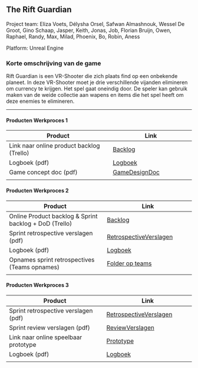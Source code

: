 ## The Rift Guardian
Project team: Eliza Voets, Délysha Orsel, Safwan Almashnouk, Wessel De Groot, Gino Schaap, Jasper, Keith, Jonas, Job, Florian Bruijn, Owen, Raphael, Randy, Max, Milad, Phoenix, Bo, Robin, Aness

Platform:
Unreal Engine

### Korte omschrijving van de game
Rift Guardian is een VR-Shooter die zich plaats find op een onbekende planeet. In deze VR-Shooter moet je drie verschillende vijanden elimineren om currency te krijgen. Het spel gaat oneindig door. De speler kan gebruik maken van de weide collectie aan wapens en items die het spel heeft om deze enemies te elimineren.

---
#### Producten Werkproces 1
| Product  | Link |
| ------ |  ------ |
| Link naar online product backlog (Trello) | [Backlog](https://unreal-academy.codecks.io/decks)
| Logboek (pdf)                             | [Logboek](https://mediacollegeamsterdam.sharepoint.com/:w:/r/teams/XR-labHLO/Gedeelde%20documenten/General/Stand-ups%20-%20VRShooter%202024%20-%20Periode%204.docx?d=w0cf309a08e9349c8b20631380ddeb72d&csf=1&web=1&e=1H9rk5)
| Game concept doc (pdf)                    | [GameDesignDoc](https://unreal-academy.codecks.io/decks/148-functioneel-ontwerp)
|<img width=500/>|<img width=300/>|
   
#### Producten Werkproces 2
| Product  | Link |
| ------ |  ------ |
| Online Product backlog & Sprint backlog + DoD (Trello)    | [Backlog](https://unreal-academy.codecks.io/decks/109-product-backlog)
| Sprint retrospective verslagen (pdf)                      | [RetrospectiveVerslagen](https://mediacollegeamsterdam.sharepoint.com/:b:/r/teams/XR-labHLO/Gedeelde%20documenten/General/RetroSpective%20en%20SprintReview/Sprint5/RetroSpective.pdf?csf=1&web=1&e=oIz8pu)
| Logboek (pdf)                                             | [Logboek](https://github.com/ElizaVoets/agp_inlever_template_ElizaVoets/blob/master/producten/Sprint%205/Sprint%205%20logboek%20Eliza.pdf)
| Opnames sprint retrospectives (Teams opnames)             | [Folder op teams](https://www.youtube.com/playlist?list=PLnBx3KKOKHtALh1aE0SLvpywmG3A-yhSj)
|<img width=500/>|<img width=300/>|
   
#### Producten Werkproces 3
| Product  | Link |
| ------ |  ------ |
| Sprint retrospective verslagen (pdf)  | [RetrospectiveVerslagen](https://github.com/ElizaVoets/agp_inlever_template_ElizaVoets/blob/master/producten/Sprint%206/Retrospective%20materials/Retrospective_Verslag.pdf)
| Sprint review verslagen (pdf)         | [ReviewVerslagen](https://github.com/ElizaVoets/agp_inlever_template_ElizaVoets/blob/master/producten/Sprint%206/Sprint_Review_verslag.pdf)
| Link naar online speelbaar prototype  | [Prototype](https://github.com/ElizaVoets/agp_inlever_template_ElizaVoets/releases/tag/release)
| Logboek (pdf)                         | [Logboek](https://github.com/ElizaVoets/agp_inlever_template_ElizaVoets/blob/master/producten/Sprint%206/Logboek%20Eliza%20Voets.pdf)
|<img width=500/>|<img width=300/>|

   [Backlog]: <https://trello.com/b/hik72z4q/mythe-2019-voorbeeld-trello>
   [Logboek]: <https://github.com/BerendWeij/agp_inlever_template/blob/master/producten/logboek.pdf>
   [GameDesignDoc]: <https://github.com/BerendWeij/agp_inlever_template/blob/master/producten/GameDesignDoc.pdf>
   [RetrospectiveVerslagen]: <https://github.com/BerendWeij/agp_inlever_template/blob/master/producten/RetrospectiveVerslagen.pdf>
   [ReviewVerslagen]: <https://github.com/BerendWeij/agp_inlever_template/blob/master/producten/ReviewVerslagen.pdf>
   [Prototype]: <https://www.mijnmytheprototype.nl>
   [Folder op teams]: <https://www.linknaarmijnfolderopteams.nl>
   
